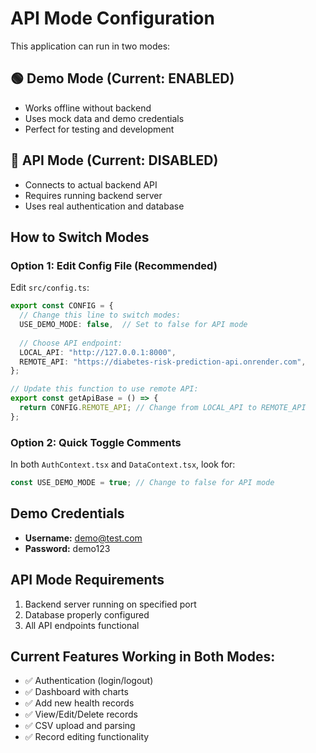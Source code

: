 # API Mode Configuration

This application can run in two modes:

## 🟢 Demo Mode (Current: ENABLED)
- Works offline without backend
- Uses mock data and demo credentials
- Perfect for testing and development

## 🔵 API Mode (Current: DISABLED)
- Connects to actual backend API
- Requires running backend server
- Uses real authentication and database

## How to Switch Modes

### Option 1: Edit Config File (Recommended)
Edit `src/config.ts`:

```typescript
export const CONFIG = {
  // Change this line to switch modes:
  USE_DEMO_MODE: false,  // Set to false for API mode
  
  // Choose API endpoint:
  LOCAL_API: "http://127.0.0.1:8000",
  REMOTE_API: "https://diabetes-risk-prediction-api.onrender.com",
};

// Update this function to use remote API:
export const getApiBase = () => {
  return CONFIG.REMOTE_API; // Change from LOCAL_API to REMOTE_API
};
```

### Option 2: Quick Toggle Comments
In both `AuthContext.tsx` and `DataContext.tsx`, look for:
```typescript
const USE_DEMO_MODE = true; // Change to false for API mode
```

## Demo Credentials
- **Username:** demo@test.com
- **Password:** demo123

## API Mode Requirements
1. Backend server running on specified port
2. Database properly configured
3. All API endpoints functional

## Current Features Working in Both Modes:
- ✅ Authentication (login/logout)
- ✅ Dashboard with charts
- ✅ Add new health records
- ✅ View/Edit/Delete records
- ✅ CSV upload and parsing
- ✅ Record editing functionality
